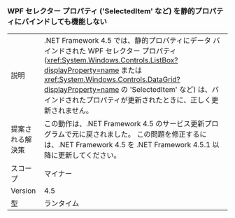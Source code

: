 ### <a name="binding-a-wpf-selector-property-such-as-selecteditem-to-a-static-property-does-not-work"></a>WPF セレクター プロパティ ('SelectedItem' など) を静的プロパティにバインドしても機能しない

|   |   |
|---|---|
|説明|.NET Framework 4.5 では、静的プロパティにデータ バインドされた WPF セレクター プロパティ (<xref:System.Windows.Controls.ListBox?displayProperty=name> または <xref:System.Windows.Controls.DataGrid?displayProperty=name> の &#39;SelectedItem&#39; など) は、バインドされたプロパティが更新されたときに、正しく更新されません。|
|提案される解決策|この動作は、.NET Framework 4.5 のサービス更新プログラムで元に戻されました。 この問題を修正するには、.NET Framework 4.5 を .NET Framework 4.5.1 以降に更新してください。|
|スコープ|マイナー|
|Version|4.5|
|型|ランタイム|

